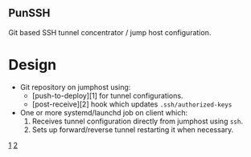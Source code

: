 PunSSH
------

Git based SSH tunnel concentrator / jump host configuration.

Design
======

* Git repository on jumphost using:
  * [push-to-deploy][1] for tunnel configurations.
  * [post-receive][2] hook which updates ``.ssh/authorized-keys``
* One or more systemd/launchd job on client which:
  1. Receives tunnel configuration directly from jumphost using ``ssh``.
  2. Sets up forward/reverse tunnel restarting it when necessary.

[1](https://github.blog/2015-02-06-git-2-3-has-been-released/#push-to-deploy)
[2](https://git-scm.com/docs/githooks#post-receive)
